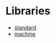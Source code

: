 Libraries
=======


* [standard](/en/libs/machine/standard.md)
* [machine](/en/libs/machine/machine.md)

